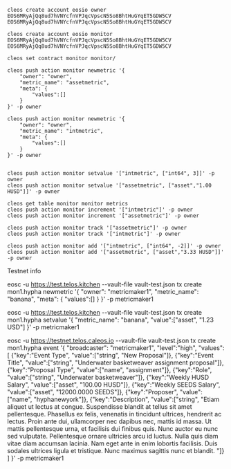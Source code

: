 ```
cleos create account eosio owner EOS6MRyAjQq8ud7hVNYcfnVPJqcVpscN5So8BhtHuGYqET5GDW5CV EOS6MRyAjQq8ud7hVNYcfnVPJqcVpscN5So8BhtHuGYqET5GDW5CV

cleos create account eosio monitor EOS6MRyAjQq8ud7hVNYcfnVPJqcVpscN5So8BhtHuGYqET5GDW5CV EOS6MRyAjQq8ud7hVNYcfnVPJqcVpscN5So8BhtHuGYqET5GDW5CV

cleos set contract monitor monitor/

cleos push action monitor newmetric '{
    "owner": "owner",
    "metric_name": "assetmetric",
    "meta": {
        "values":[]
    }
}' -p owner

cleos push action monitor newmetric '{
    "owner": "owner",
    "metric_name": "intmetric",
    "meta": {
        "values":[]
    }
}' -p owner


cleos push action monitor setvalue '["intmetric", ["int64", 3]]' -p owner
cleos push action monitor setvalue '["assetmetric", ["asset","1.00 HUSD"]]' -p owner

cleos get table monitor monitor metrics
cleos push action monitor increment '["intmetric"]' -p owner
cleos push action monitor increment '["assetmetric"]' -p owner

cleos push action monitor track '["assetmetric"]' -p owner
cleos push action monitor track '["intmetric"]' -p owner

cleos push action monitor add '["intmetric", ["int64", -2]]' -p owner
cleos push action monitor add '["assetmetric", ["asset","3.33 HUSD"]]' -p owner
```

Testnet info


eosc -u https://test.telos.kitchen --vault-file vault-test.json tx create mon1.hypha newmetric '{
    "owner": "metricmaker1",
    "metric_name": "banana",
    "meta": {
        "values":[]
    }
}' -p metricmaker1

eosc -u https://test.telos.kitchen --vault-file vault-test.json tx create mon1.hypha setvalue '{
    "metric_name": "banana",
    "value":["asset", "1.23 USD"]
}' -p metricmaker1


eosc -u https://testnet.telos.caleos.io --vault-file vault-test.json tx create mon1.hypha event '{
    "broadcaster": "metricmaker1",
    "level":"high",
    "values":[
        {"key":"Event Type", "value":["string", "New Proposal"]},
        {"key":"Event Title", "value":["string", "Underwater basketweaver assignment proposal"]},
        {"key":"Proposal Type", "value":["name", "assignment"]},
        {"key":"Role", "value":["string", "Underwater basketweaver"]},
        {"key":"Weekly HUSD Salary", "value":["asset", "100.00 HUSD"]},
        {"key":"Weekly SEEDS Salary", "value":["asset", "12000.0000 SEEDS"]},
        {"key":"Proposer", "value":["name", "hyphanewyork"]}, 
        {"key":"Description", "value":["string", "Etiam aliquet ut lectus at congue. Suspendisse blandit at tellus sit amet pellentesque. Phasellus ex felis, venenatis in tincidunt ultrices, hendrerit ac lectus. Proin ante dui, ullamcorper nec dapibus nec, mattis id massa. Ut mattis pellentesque urna, et facilisis dui finibus quis. Nunc auctor eu nunc sed vulputate. Pellentesque ornare ultricies arcu id luctus. Nulla quis diam vitae diam accumsan lacinia. Nam eget ante in enim lobortis facilisis. Duis sodales ultrices ligula et tristique. Nunc maximus sagittis nunc et blandit. "]}
    ]
}' -p metricmaker1



